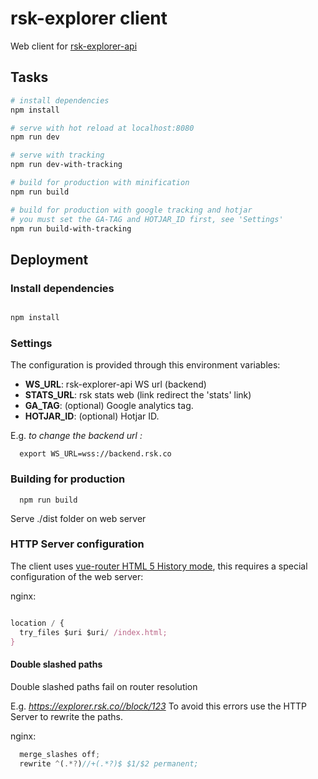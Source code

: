 # rsk-explorer client

  Web client for [rsk-explorer-api](https://github.com/rsksmart/rsk-explorer-api)

## Tasks

``` bash
# install dependencies
npm install

# serve with hot reload at localhost:8080
npm run dev

# serve with tracking
npm run dev-with-tracking

# build for production with minification
npm run build

# build for production with google tracking and hotjar
# you must set the GA-TAG and HOTJAR_ID first, see 'Settings'
npm run build-with-tracking

```

## Deployment

### Install dependencies

  ``` bash

  npm install

  ```

### Settings

The configuration is provided through this environment variables:

- **WS_URL**: rsk-explorer-api WS url (backend)
- **STATS_URL**: rsk stats web (link redirect the 'stats' link)
- **GA_TAG**: (optional) Google analytics tag.
- **HOTJAR_ID**: (optional) Hotjar ID.

E.g. *to change the backend url :*

``` shell
  export WS_URL=wss://backend.rsk.co
```

### Building for production

``` shell
  npm run build
```

Serve ./dist folder on web server

### HTTP Server configuration

  The client uses [vue-router HTML 5 History mode](https://router.vuejs.org/en/essentials/history-mode.html), this requires a special configuration of the web server:

 nginx:

``` javascript

location / {
  try_files $uri $uri/ /index.html;
}

```

#### Double slashed paths

  Double slashed paths fail on router resolution

  E.g. *https://explorer.rsk.co//block/123*
  To avoid this errors use the HTTP Server to rewrite the paths.

 nginx:

``` javascript
  merge_slashes off;
  rewrite ^(.*?)//+(.*?)$ $1/$2 permanent;
```

